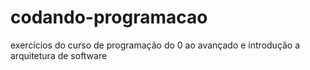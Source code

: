 # codando-programacao
exercícios do curso de programação do 0 ao avançado e introdução a arquitetura de software
